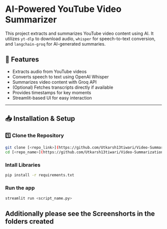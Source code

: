 # AI-Powered YouTube Video Summarizer

This project extracts and summarizes YouTube video content using AI. It utilizes `yt-dlp` to download audio, `whisper` for speech-to-text conversion, and `langchain-groq` for AI-generated summaries.

## 🚀 Features
- Extracts audio from YouTube videos
- Converts speech to text using OpenAI Whisper
- Summarizes video content with Groq API
- (Optional) Fetches transcripts directly if available
- Provides timestamps for key moments
- Streamlit-based UI for easy interaction

---

## 📥 Installation & Setup

### 1️⃣ Clone the Repository  
```bash
git clone [<repo_link>](https://github.com/Utkarsh13tiwari/Video-Summarization)
cd [<repo_name>](https://github.com/Utkarsh13tiwari/Video-Summarization)
```

### Intall Libraries
```bash
pip install -r requirements.txt
```
### Run the app
```bash
streamlit run <script_name.py>
```

## Additionally please see the Screenshorts in the folders created
